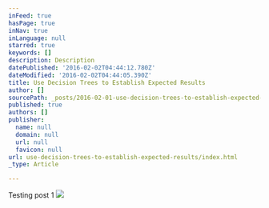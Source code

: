 ```yaml
---
inFeed: true
hasPage: true
inNav: true
inLanguage: null
starred: true
keywords: []
description: Description
datePublished: '2016-02-02T04:44:12.780Z'
dateModified: '2016-02-02T04:44:05.390Z'
title: Use Decision Trees to Establish Expected Results
author: []
sourcePath: _posts/2016-02-01-use-decision-trees-to-establish-expected-results.md
published: true
authors: []
publisher:
  name: null
  domain: null
  url: null
  favicon: null
url: use-decision-trees-to-establish-expected-results/index.html
_type: Article

---
```

Testing post 1
![](https://s3-us-west-2.amazonaws.com/the-grid-img/p/8c9befe992612e2c003ee3809b853977d6e2b6dd.jpg)